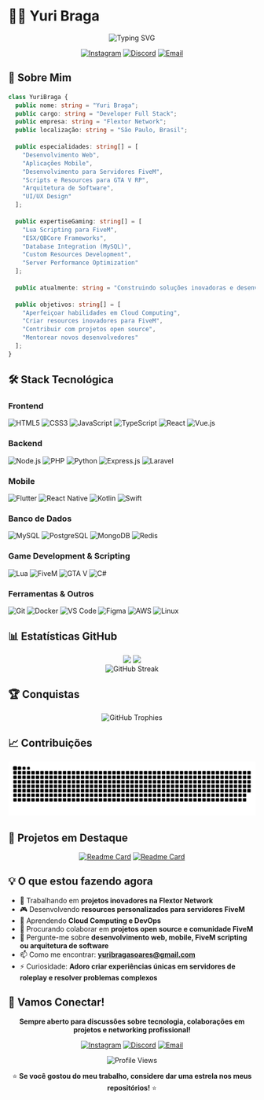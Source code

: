 # 👨‍💻 Yuri Braga

<div align="center">
  <img src="https://readme-typing-svg.herokuapp.com?font=Fira+Code&size=22&duration=3000&pause=1000&color=00D9FF&center=true&vCenter=true&width=440&lines=Desenvolvedor+Full+Stack;Especialista+em+Tecnologias+Modernas;Sempre+aprendendo+algo+novo!" alt="Typing SVG" />
</div>

<div align="center">
  
  [![Instagram](https://img.shields.io/badge/Instagram-E4405F?style=for-the-badge&logo=instagram&logoColor=white)](https://instagram.com/yuri.braga17)
  [![Discord](https://img.shields.io/badge/Discord-5865F2?style=for-the-badge&logo=discord&logoColor=white)](https://discord.gg/7bTUW753cs)
  [![Email](https://img.shields.io/badge/Email-D14836?style=for-the-badge&logo=gmail&logoColor=white)](mailto:yuribragasoares@gmail.com)

</div>


## 🚀 Sobre Mim

```typescript
class YuriBraga {
  public nome: string = "Yuri Braga";
  public cargo: string = "Developer Full Stack";
  public empresa: string = "Flextor Network";
  public localização: string = "São Paulo, Brasil";
  
  public especialidades: string[] = [
    "Desenvolvimento Web",
    "Aplicações Mobile",
    "Desenvolvimento para Servidores FiveM",
    "Scripts e Resources para GTA V RP",
    "Arquitetura de Software",
    "UI/UX Design"
  ];
  
  public expertiseGaming: string[] = [
    "Lua Scripting para FiveM",
    "ESX/QBCore Frameworks",
    "Database Integration (MySQL)",
    "Custom Resources Development",
    "Server Performance Optimization"
  ];
  
  public atualmente: string = "Construindo soluções inovadoras e desenvolvendo para FiveM";
  
  public objetivos: string[] = [
    "Aperfeiçoar habilidades em Cloud Computing",
    "Criar resources inovadores para FiveM",
    "Contribuir com projetos open source",
    "Mentorear novos desenvolvedores"
  ];
}
```

## 🛠️ Stack Tecnológica

### **Frontend**
<div align="left">
  <img alt="HTML5" src="https://img.shields.io/badge/HTML5-E34F26?style=for-the-badge&logo=html5&logoColor=white"/>
  <img alt="CSS3" src="https://img.shields.io/badge/CSS3-1572B6?style=for-the-badge&logo=css3&logoColor=white"/>
  <img alt="JavaScript" src="https://img.shields.io/badge/JavaScript-F7DF1E?style=for-the-badge&logo=javascript&logoColor=black"/>
  <img alt="TypeScript" src="https://img.shields.io/badge/TypeScript-007ACC?style=for-the-badge&logo=typescript&logoColor=white"/>
  <img alt="React" src="https://img.shields.io/badge/React-20232A?style=for-the-badge&logo=react&logoColor=61DAFB"/>
  <img alt="Vue.js" src="https://img.shields.io/badge/Vue.js-35495E?style=for-the-badge&logo=vue.js&logoColor=4FC08D"/>
</div>

### **Backend**
<div align="left">
  <img alt="Node.js" src="https://img.shields.io/badge/Node.js-43853D?style=for-the-badge&logo=node.js&logoColor=white"/>
  <img alt="PHP" src="https://img.shields.io/badge/PHP-777BB4?style=for-the-badge&logo=php&logoColor=white"/>
  <img alt="Python" src="https://img.shields.io/badge/Python-3776AB?style=for-the-badge&logo=python&logoColor=white"/>
  <img alt="Express.js" src="https://img.shields.io/badge/Express.js-404D59?style=for-the-badge"/>
  <img alt="Laravel" src="https://img.shields.io/badge/Laravel-FF2D20?style=for-the-badge&logo=laravel&logoColor=white"/>
</div>

### **Mobile**
<div align="left">
  <img alt="Flutter" src="https://img.shields.io/badge/Flutter-02569B?style=for-the-badge&logo=flutter&logoColor=white"/>
  <img alt="React Native" src="https://img.shields.io/badge/React_Native-20232A?style=for-the-badge&logo=react&logoColor=61DAFB"/>
  <img alt="Kotlin" src="https://img.shields.io/badge/Kotlin-0095D5?style=for-the-badge&logo=kotlin&logoColor=white"/>
  <img alt="Swift" src="https://img.shields.io/badge/Swift-FA7343?style=for-the-badge&logo=swift&logoColor=white"/>
</div>

### **Banco de Dados**
<div align="left">
  <img alt="MySQL" src="https://img.shields.io/badge/MySQL-00000F?style=for-the-badge&logo=mysql&logoColor=white"/>
  <img alt="PostgreSQL" src="https://img.shields.io/badge/PostgreSQL-316192?style=for-the-badge&logo=postgresql&logoColor=white"/>
  <img alt="MongoDB" src="https://img.shields.io/badge/MongoDB-4EA94B?style=for-the-badge&logo=mongodb&logoColor=white"/>
  <img alt="Redis" src="https://img.shields.io/badge/Redis-DC382D?style=for-the-badge&logo=redis&logoColor=white"/>
</div>

### **Game Development & Scripting**
<div align="left">
  <img alt="Lua" src="https://img.shields.io/badge/Lua-2C2D72?style=for-the-badge&logo=lua&logoColor=white"/>
  <img alt="FiveM" src="https://img.shields.io/badge/FiveM-F40552?style=for-the-badge&logo=fivem&logoColor=white"/>
  <img alt="GTA V" src="https://img.shields.io/badge/GTA_V_Modding-00D4AA?style=for-the-badge&logo=rockstargames&logoColor=white"/>
  <img alt="C#" src="https://img.shields.io/badge/C%23-239120?style=for-the-badge&logo=c-sharp&logoColor=white"/>
</div>

### **Ferramentas & Outros**
<div align="left">
  <img alt="Git" src="https://img.shields.io/badge/Git-F05032?style=for-the-badge&logo=git&logoColor=white"/>
  <img alt="Docker" src="https://img.shields.io/badge/Docker-2496ED?style=for-the-badge&logo=docker&logoColor=white"/>
  <img alt="VS Code" src="https://img.shields.io/badge/VS_Code-007ACC?style=for-the-badge&logo=visual-studio-code&logoColor=white"/>
  <img alt="Figma" src="https://img.shields.io/badge/Figma-F24E1E?style=for-the-badge&logo=figma&logoColor=white"/>
  <img alt="AWS" src="https://img.shields.io/badge/AWS-232F3E?style=for-the-badge&logo=amazon-aws&logoColor=white"/>
  <img alt="Linux" src="https://img.shields.io/badge/Linux-FCC624?style=for-the-badge&logo=linux&logoColor=black"/>
</div>


## 📊 Estatísticas GitHub

<div align="center">
  <img height="180em" src="https://github-readme-stats-sigma-five.vercel.app/api?username=yuribraga17&show_icons=true&theme=radical&include_all_commits=true&count_private=true"/>
  <img height="180em" src="https://github-readme-stats-sigma-five.vercel.app/api/top-langs/?username=yuribraga17&layout=compact&langs_count=8&theme=radical"/>
</div>

<div align="center">
  <img src="https://streak-stats.demolab.com/?user=yuribraga17&theme=radical" alt="GitHub Streak"/>
</div>


## 🏆 Conquistas

<div align="center">
  <img src="https://github-profile-trophy.vercel.app/?username=yuribraga17&theme=tokyonight&no-frame=true&column=4&margin-w=15&margin-h=15&no-bg=true" alt="GitHub Trophies"/>
</div>


## 📈 Contribuições

<div align="center">
  <img alt="Snake animation" src="https://raw.githubusercontent.com/platane/platane/output/github-contribution-grid-snake-dark.svg"/>
</div>


## 🎯 Projetos em Destaque

<div align="center">
  
  [![Readme Card](https://github-readme-stats-sigma-five.vercel.app/api/pin/?username=yuribraga17&repo=backdoor-scanner&theme=tokyonight&bg_color=0D1117&title_color=00D9FF&text_color=C9D1D9&border_color=30363D)](https://github.com/yuribraga17/backdoor-scanner)
  [![Readme Card](https://github-readme-stats-sigma-five.vercel.app/api/pin/?username=yuribraga17&repo=gtau-chatlog-magican&theme=tokyonight&bg_color=0D1117&title_color=00D9FF&text_color=C9D1D9&border_color=30363D)](https://github.com/yuribraga17/gtau-chatlog-magican)

</div>


## 💡 O que estou fazendo agora

- 🔭 Trabalhando em **projetos inovadores na Flextor Network**
- 🎮 Desenvolvendo **resources personalizados para servidores FiveM**
- 🌱 Aprendendo **Cloud Computing e DevOps**
- 👯 Procurando colaborar em **projetos open source e comunidade FiveM**
- 💬 Pergunte-me sobre **desenvolvimento web, mobile, FiveM scripting ou arquitetura de software**
- 📫 Como me encontrar: **[yuribragasoares@gmail.com](mailto:yuribragasoares@gmail.com)**
- ⚡ Curiosidade: **Adoro criar experiências únicas em servidores de roleplay e resolver problemas complexos**


## 🤝 Vamos Conectar!

<div align="center">
  
  **Sempre aberto para discussões sobre tecnologia, colaborações em projetos e networking profissional!**
  
  [![Instagram](https://img.shields.io/badge/Instagram-E4405F?style=for-the-badge&logo=instagram&logoColor=white)](https://instagram.com/yuri.braga17)
  [![Discord](https://img.shields.io/badge/Discord-5865F2?style=for-the-badge&logo=discord&logoColor=white)](https://discord.gg/7bTUW753cs)
  [![Email](https://img.shields.io/badge/Email-D14836?style=for-the-badge&logo=gmail&logoColor=white)](mailto:yuribragasoares@gmail.com)

</div>


<div align="center">
  
  ![Profile Views](https://komarev.com/ghpvc/?username=yuribraga17&color=00D9FF&style=flat-square&label=Profile+Views)
  
  ⭐️ **Se você gostou do meu trabalho, considere dar uma estrela nos meus repositórios!** ⭐️
  
</div>
